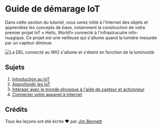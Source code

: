 # Guide de démarage IoT
Dans cette section du tutoriel, vous serez initié à l'Internet des objets et apprendrez les concepts de base, notamment la construction de votre premier projet IoT « Hello, World!» connecté à l'infrastrucutre info-nuagique. Ce projet est une veilleuse qui s'allume quand la lumière mesurée par un capteur diminue.

![La DEL connecté au WIO s'allume et s'éteint en fonction de la luminosité](../../images/wio-running-assignment-1-1.gif)

## Sujets

1. [Introduction au IoT](../lessons/1-introduction-to-iot/translations/README.fr.md)
1. [Approfondir les IoT](../lessons/2-deeper-dive/translations/README.fr.md)
1. [Intéragir avec le monde physique à l'aide de capteur et actionneur](../lessons/3-sensors-and-actuators/translations/README.fr.md)
1. [Connecter votre appareil à Internet](../lessons/4-connect-internet/translations/README.fr.md)

## Crédits

Tous les leçons ont été écrite ♥️ par [Jim Bennett](https://GitHub.com/JimBobBennett)

